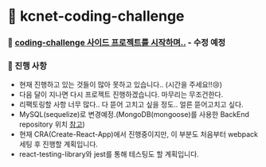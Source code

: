 # 🌈 kcnet-coding-challenge

### 🚀 [coding-challenge 사이드 프로젝트를 시작하며..](https://haranglog.tistory.com/18) - 수정 예정

### 🎯 진행 사항
- 현재 진행하고 있는 것들이 많아 못하고 있습니다.. (시간을 주세요!!😢)
- 다음 달이 지나면 다시 프로젝트 진행하겠습니다. 마무리는 무조건한다.
- 리팩토링할 사항 너무 많다.. 다 뜯어 고치고 싶을 정도.. 얼른 뜯어고치고 싶다.
- MySQL(sequelize)로 변경예정.(MongoDB(mongoose)를 사용한 BackEnd repository 위치 [참고](https://github.com/saseungmin/kcnet_coding_challenge_mongodb_backend))
- 현재 CRA(Create-React-App)에서 진행중이지만, 이 부분도 처음부터 webpack 세팅 후 진행할 계획입니다.
- react-testing-library와 jest를 통해 테스팅도 할 계획입니다.